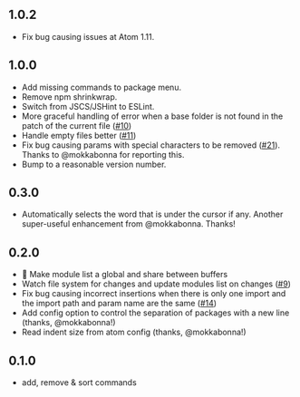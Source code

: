 ## 1.0.2
* Fix bug causing issues at Atom 1.11.

## 1.0.0
* Add missing commands to package menu.
* Remove npm shrinkwrap.
* Switch from JSCS/JSHint to ESLint.
* More graceful handling of error when a base folder is not found in the patch of the current file ([#10](https://github.com/agrc/atom-amdbutler/issues/10))
* Handle empty files better ([#11](https://github.com/agrc/atom-amdbutler/issues/11))
* Fix bug causing params with special characters to be removed ([#21](https://github.com/agrc/atom-amdbutler/issues/21)). Thanks to @mokkabonna for reporting this.
* Bump to a reasonable version number.

## 0.3.0
* Automatically selects the word that is under the cursor if any. Another super-useful enhancement from @mokkabonna. Thanks!

## 0.2.0
* :racehorse: Make module list a global and share between buffers
* Watch file system for changes and update modules list on changes ([#9](https://github.com/agrc/atom-amdbutler/issues/9))
* Fix bug causing incorrect insertions when there is only one import and the import path and param name are the same ([#14](https://github.com/agrc/atom-amdbutler/issues/14))
* Add config option to control the separation of packages with a new line (thanks, @mokkabonna!)
* Read indent size from atom config (thanks, @mokkabonna!)

## 0.1.0
* add, remove & sort commands
